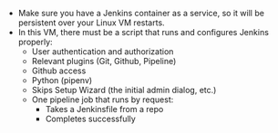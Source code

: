 - Make sure you have a Jenkins container as a service, so it will be persistent over your Linux VM restarts.
- In this VM, there must be a script that runs and configures Jenkins properly:
  - User authentication and authorization
  - Relevant plugins (Git, Github, Pipeline)
  - Github access
  - Python (pipenv)
  - Skips Setup Wizard (the initial admin dialog, etc.)
  - One pipeline job that runs by request:
    - Takes a Jenkinsfile from a repo
    - Completes successfully
